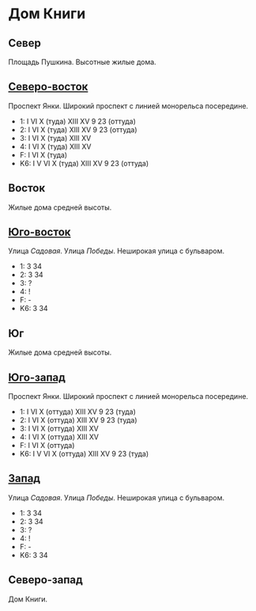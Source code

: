 # Дом Книги

## Север

Площадь Пушкина.
Высотные жилые дома.

## [Северо-восток](./587082.md)

Проспект Янки.
Широкий проспект с линией монорельса посередине.

* 1:    I   VI  X (туда)    XIII    XV
        9   23 (оттуда)
* 2:    I   VI  X (туда)    XIII    XV
        9   23 (оттуда)
* 3:    I   VI  X (туда)    XIII    XV
* 4:    I   VI  X (туда)    XIII    XV
* F:    I   VI  X (туда)
* K6:   I   V   VI  X (туда)    XIII    XV
        9   23 (оттуда)

## Восток

Жилые дома средней высоты.

## [Юго-восток](./587087.md)

Улица *Садовая*.
Улица *Победы*.
Неширокая улица с бульваром.

* 1:    3   34
* 2:    3   34
* 3:    ?
* 4:    !
* F:    -
* K6:   3   34

## Юг

Жилые дома средней высоты.

## [Юго-запад](./582087.md)

Проспект Янки.
Широкий проспект с линией монорельса посередине.

* 1:    I   VI  X (оттуда)  XIII    XV
        9   23 (туда)
* 2:    I   VI  X (оттуда)  XIII    XV
        9   23 (туда)
* 3:    I   VI  X (оттуда)  XIII    XV
* 4:    I   VI  X (оттуда)  XIII    XV
* F:    I   VI  X (оттуда)
* K6:   I   V   VI  X (оттуда)  XIII    XV
        9   23 (туда)

## [Запад](./570085.md)

Улица *Садовая*.
Улица *Победы*.
Неширокая улица с бульваром.

* 1:    3   34
* 2:    3   34
* 3:    ?
* 4:    !
* F:    -
* K6:   3   34

## Северо-запад

Дом Книги.
